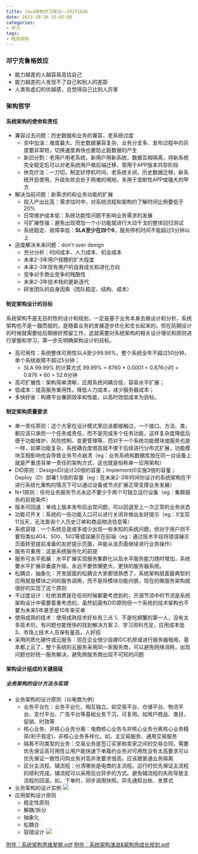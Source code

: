 ```yaml
---
title: Java架构学习笔记——20231026
date: 2023-10-26 15:02:08
categories: 
- 学习
tags:
- 程序架构
---
```


### 邓宁克鲁格效应

- 能力越差的人越容易高估自己
- 能力越差的人发现不了自己和别人的差距
- 人类有虚幻的优越感，总觉得自己比别人厉害

### 架构哲学

#### 系统架构的使命和责任
- 兼容过去问题：历史数据和业务的兼容，⽼系统过度
    - 空中加油：难度最⼤、历史数据兼容复杂、业务分⽀多、发布过程中的灰度要⾮常短，切换速度再快也要防⽌脏数据的产⽣
    - 新旧分割：⽼⽤户⽤⽼系统，新⽤户⽤新系统，数据互相隔离，待新系统完全稳定后可以对⽼系统⽤户做后端迁移，常⽤于APP版本共存阶段
    - 休克疗法：⼀⼑切，制定好停机时间，⽼系统关闭，历史数据迁移，新系统开启使⽤，升级失败会处于两难的境地，多⽤于垄断性APP或强⼤的甲⽅
- 解决当前问题：新需求的和业务功能的扩展
    - 投⼊产出⽐⾼：需求估时中，对系统流程和架构的了解时间⽐例要低于20%
    - ⽇常维护成本低：系统功能性问题不影响业务需求的发展
    - 可扩展性强：避免出现增加⼀个⼩功能就进⾏⼤动⼲⼽的整体回归测试
    - 系统稳定、故障率低：**SLA⾄少在四个9**，服务停机时间不能超过5分钟以上
- 适度解决未来问题：don't over design
    - 充分分析：时间成本、⼈⼒成本、机会成本
    - 未来2-3年⽤户规模的扩⼤程度
    - 未来2-3年现有⽤户的⾃我成⻓和进化⽅向
    - 竞争对⼿商业竞争的残酷性
    - 未来2-3年技术栈的更新迭代
    - 研发团队的⾃身因素（团队稳定、结构、成本）

<!-- more -->
#### 制定架构设计的目标

系统架构不是⽆⽬的性的设计和规划，⼀定是基于业务本身去做设计和分析，系统架构也不是⼀蹴⽽就的，是随着业务的发展逐步优化和⽣⻓起来的，但在前期设计的时候就需要给后期做好预留⼯作，这就需要对系统架构的相关设计理论和原则进⾏掌握和学习，第⼀步先明确架构设计的⽬标。

- ⾼可⽤性：系统整体可⽤性SLA⾄少99.99%，整个系统全年不超过50分钟，单个系统故障不超过5分钟；
    - SLA 99.99% 的计算⽅式 99.99% = 8760 * 0.0001 = 0.876⼩时 = 0.876 * 60 = 52.6分钟
- ⾼可扩展性：架构简单清晰，应⽤系统间耦合低，容易⽔平扩展；
- 低成本：提⾼服务重⽤性，降低⼈⼒成本，减少服务器成本；
- 多快好省：构建平台兼顾效率和性能，以⾼时效低成本为⽬标。

#### 制定架构质量要求

- 单⼀责任原则：这个⼤家在设计模式⾥应该都接触过，⼀个接⼝、⽅法、类，都应该只承担⼀个任务或责任，⽽不是完成多个任务功能，这样复杂度降低后便于功能维护、⻛险控制、变更管理等，⽽对于⼀个系统功能模块或服务也是⼀样，如果功能复杂，系统耦合度很⾼就不便于后续进⾏分布式扩展，功能模块互相影响也会导致业务节点崩溃（eg：业务系统和数据库放在同⼀台设备上就是严重违背单⼀责任的架构⽅式，这也就是俗称单⼀应⽤架构）
- DID原则：Design(D)设计20倍的容量；Implement(I)实施3倍的容量；Deploy（D）部署1.5倍的容量（eg：在未来2-3年时间你设计的系统架构在不进⾏系统化重构的情况下可以通过设备或节点扩展正常⽀撑业务发展）
- N+1原则：任何业务服务节点永远不要少于两个可独⽴运⾏设备（eg：集群服务的前提条件）
- 版本可回退：单线上版本发布后出现问题，可以回退⾄上⼀次正常的业务状态
- 功能可开关：系统的⼀些功能⼊⼝可以进⾏关闭并做出友好提示（eg：X宝双11当天，⽆法查询个⼈历史订单和商品物流信息等）
- 系统容错：⼀个系统总是或多或少出现⼀些未知的系统问题，但对于⽤户则不要将类似404、500、502等错误展示在前端（eg：通过技术⼿段将错误展示⻚⾯转⾄提前准备的友好提示⻚⾯，并能从该⻚⾯继续进⾏业务操作）
- 服务可重用：这是系统服务化的前提
- 服务可水平拓展：⽔平扩展实现服务集群化以及⽔平服务能⼒随时增加，系统要⽔平扩展⾮垂直升级。永远不要依懒更⼤、更快的服务器系统。
- 松耦合、抽象化：开发层⾯的松耦合⼤家都很熟悉了，系统架构层⾯最典型的应⽤就是模块之间的服务调⽤，⽽不是将模块功能内嵌，现在的微服务架构就很好的实现了这个原则
- 不过度设计：杜绝浪费是在任何时候都要考虑到的，开源节流中的节流是系统架构设计中需要着重考虑的，虽然前⾯有DID原则但⼀个系统的技术架构也不要为未来5年甚⾄是10年来买单
- 使⽤成熟的技术：使⽤成熟技术好处有三点 1、不是吃螃蟹的第⼀⼈，没有太多技术坑，有问题也能很快的找到解决⽅案 2、学习资料充⾜，应⽤成本低 3、市场上技术⼈员保有量⾼，⼈好招
- 采⽤同质化硬件或云服务：现在企业很少⾃建IDC机房或进⾏服务器租⽤，基本都上云了，整个系统的云服务采⽤同⼀家服务商，可以避免⽹络消耗，出现问题也好统⼀服务解决，避免跨服务商出现不可知的问题

#### 架构设计组成的关键层级

##### 业务架构的设计⽅法与实现
- 业务架构的设计原则（以电商为例）
    - 业务平台化：业务平台化，相互独立。如交易平台、仓储平台、物流平台、支付平台、广告平台等基础业务下沉，可复用。如用户商品、类目、促销、时效等
    - 核心业务、非核心业务分离：电商核心业务与非核心业务分离核心业务精简(利于稳定)，非核心业务多样化。如，主交易服务、通用交易服务
    - 隔离不同类型的业务：交易业务是签订买家和卖家之间的交易合同，需要优先保证高可用性让用户能快速下单履约业务对可用性没有太高要求可以优先保证一致性闪购业务对高并发要求很高，应该跟普通业务隔离
    - 区分主流程、辅流程：分清哪些是电商的主流程。运行时优先保证主流程的顺利完成，辅流程可以采用后台异步的方式。避免辅流程的失败导致主流程的回滚。如，下单时，同步调用快照，异先通知台账、发票式
- 业务架构的设计实例
![](desgn1.png)
- 应⽤架构设计原则
  - 稳定性原则
  - 解耦/拆分
  - 抽象化
  - 松耦合
  - 容错设计
![](design2.png)


[附件：系统架构思维掌握.pdf](001.pdf)
[附件：系统架构演进&架构师成长规划.pdf](002.pdf)